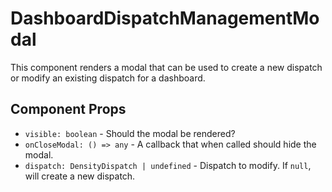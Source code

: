 # DashboardDispatchManagementModal

This component renders a modal that can be used to create a new dispatch or modify an existing
dispatch for a dashboard.

## Component Props
- `visible: boolean` - Should the modal be rendered?
- `onCloseModal: () => any` - A callback that when called should hide the modal.
- `dispatch: DensityDispatch | undefined` - Dispatch to modify. If `null`, will create a new dispatch.
